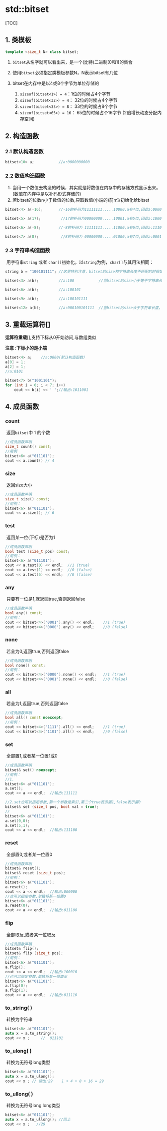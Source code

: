 # std::bitset

[TOC]

## 1. 类模板

```C++
template <size_t N> class bitset;
```

1. `bitset`从名字就可以看出来，是一个(比特)二进制(0和1)的集合

2. 使用`bitset`必须指定类模板参数N，N表示bitset有几位

3. bitset在内存中是以4或8个字节为单位存储的
   1. `sizeof(bitset<1>) = 4`：1位的时候占4个字节
   2. `sizeof(bitset<32>) = 4`： 32位的时候占4个字节
   3. `sizeof(bitset<33>) = 8`： 33位的时候占8个字节
   4. `sizeof(bitset<65>) = 16`： 65位的时候占个16字节 (2倍增长动态分配内存空间)

## 2. 构造函数

### 2.1 默认构造函数

```C++
bitset<10> a;			//a:0000000000
```

### 2.2 数值构造函数

1. 当用一个数值去构造的时候，其实就是将数值在内存中的存储方式显示出来。(数值在内存中是以补码形式存储的)
2. 若bitset的位数n小于数值的位数,只取数值(小端的)前n位初始化给bitset

```C++
bitset<4> a(-16);		//-16的补码为11111111.....10000,a有4位,因此a:0000

bitset<5> a(17);		 //17的补码为00000000.....10001,a有5位,因此a:10001

bitset<6> a(-8);		//-8的补码为 11111111.....11000,a有6位,因此a:111000

bitset<7> a(8);			 //8的补码为 00000000.....01000,a有7位,因此a:0001000
```

### 2.3 字符串构造函数

​	用字符串`string` 或者 `char[]`初始化。以`string`为例，`char[]`与其用法相同：

```C++
string b = "100101111";	//这里特别注意，bitset的size和字符串长度不匹配的时候如何构造

bitset<3> a(b);			//a:100			  //当bitset的size小于等于字符串长度，取字符串的前size位

bitset<6> a(b);			//a:100101

bitset<9> a(b);			//a:100101111

bitset<12> a(b);		//a:000100101111  //当bitset的size大于字符串长度，进行补零
```

## 3. 重载运算符[]

**运算符重载**[],支持下标从0开始访问,与数组类似

**注意 :下标小的是小端**

```C++
bitset<4> a;	//a:0000(默认构造函数)
a[0] = 1;
a[2] = 1;
//a:0101

bitset<7> b("1001101");
for (int i = 0; i < 7; i++)
    cout << b[i] << ' ';//输出:1011001
```

## 4. 成员函数

### **count** 

​	返回`bitset`中 1 的个数

```C++
//成员函数声明
size_t count() const;
//用例
bitset<6> a("011101");
cout << a.count() // 4
```

### **size** 

​	返回size大小

```C++
//成员函数声明
size_t size() const;
//用例：
bitset<6> a("011101");
cout << a.size(); // 6
```

### **test** 

​	返回某一位(下标)是否为1

```C++
//成员函数声明
bool test (size_t pos) const;
//用例：
bitset<6> a("011101");
cout << a.test(0) << endl;	//1	(true)
cout << a.test(1) << endl;	//0	(false)
cout << a.test(5) << endl;	//0 (false)
```

### **any** 

​	只要有一位是1,就返回true,否则返回false

```C++
//成员函数声明
bool any() const;
//用例：
cout << bitset<4>("0001").any() << endl;	//1	(true)
cout << bitset<4>("0000").any() << endl;	//0	(false)
```

### **none** 

​	若全为0,返回true,否则返回false

```C++
//成员函数声明
bool none() const;
//用例：
cout << bitset<4>("0000").none() << endl;	//1	(true)
cout << bitset<4>("0001").none() << endl;	//0	(false)
```

### **all** 

​	若全为1,返回true,否则返回false

```C++
//成员函数声明
bool all() const noexcept;
//用例：
cout << bitset<4>("1111").all() << endl;	//1	(true)
cout << bitset<4>("1101").all() << endl;	//0	(false)
```

### **set** 

​	全部置1,或者某一位置1或0

```C++
//成员函数声明
bitset& set() noexcept;
//用例：
//1.
bitset<6> a("011101");
a.set();
cout << a << endl;	//输出:111111

//2.set也可以指定参数,第一个参数是索引,第二个true表示置1,false表示置0
bitset& set (size_t pos, bool val = true);
//
bitset<6> a("011101");
a.set(0,0);
a.set(5,1);
cout << a << endl;	//输出:111100
```

### **reset** 

​	全部置0,或者某一位置0

```C++
//成员函数声明
bitset& reset();
bitset& reset (size_t pos);
//用例：
bitset<6> a("011101");
a.reset();
cout << a << endl;	//输出:000000
//也可以指定参数,单独将某一位置0
bitset<6> a("011101");
a.reset(0);
cout << a << endl;	//输出:011100
```

### **flip** 

​	全部取反,或者某一位取反

```C++
//成员函数声明
bitset& flip();	
bitset& flip (size_t pos);
//用例：
bitset<6> a("011101");
a.flip();
cout << a << endl;	//输出:100010
//也可以指定参数,单独将某一位取反
bitset<6> a("011101");
a.flip(0);
a.flip(1);
cout << a << endl;	//输出:011110
```

### **to_string( )** 

​	转换为字符串

```C++
bitset<6> a("011101");
auto x = a.to_string();
cout << x ;		//	011101
```

### **to_ulong( )** 

​	转换为无符号long类型

```C++
bitset<6> a("011101");
auto x = a.to_ulong();
cout << x ; // 输出:29 	1 + 4 + 8 + 16 = 29
```

### **to_ullong( )** 

​	转换为无符号long long类型

```C++
bitset<6> a("011101");
auto x = a.to_ullong();	//同上
cout << x ;   //29
```